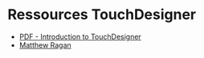 Ressources TouchDesigner
=======

- [PDF - Introduction to TouchDesigner](http://book.nvoid.com/)
- [Matthew Ragan](http://matthewragan.com/teaching-resources/touchdesigner/)